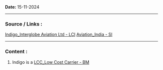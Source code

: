 
**Date:** 15-11-2024

---
### Source / Links : 
[Indigo_Interglobe Aviation Ltd - LCI](../Links/Companies%20-%20Individual/Indigo_Interglobe%20Aviation%20Ltd%20-%20LCI.md)
[Aviation_India - SI](../Links/Sectors_Industries/Aviation_India%20-%20SI.md)


---
### Content : 

1. Indigo is a [LCC_Low Cost Carrier - BM](../Links/Business%20Models/LCC_Low%20Cost%20Carrier%20-%20BM.md) 


